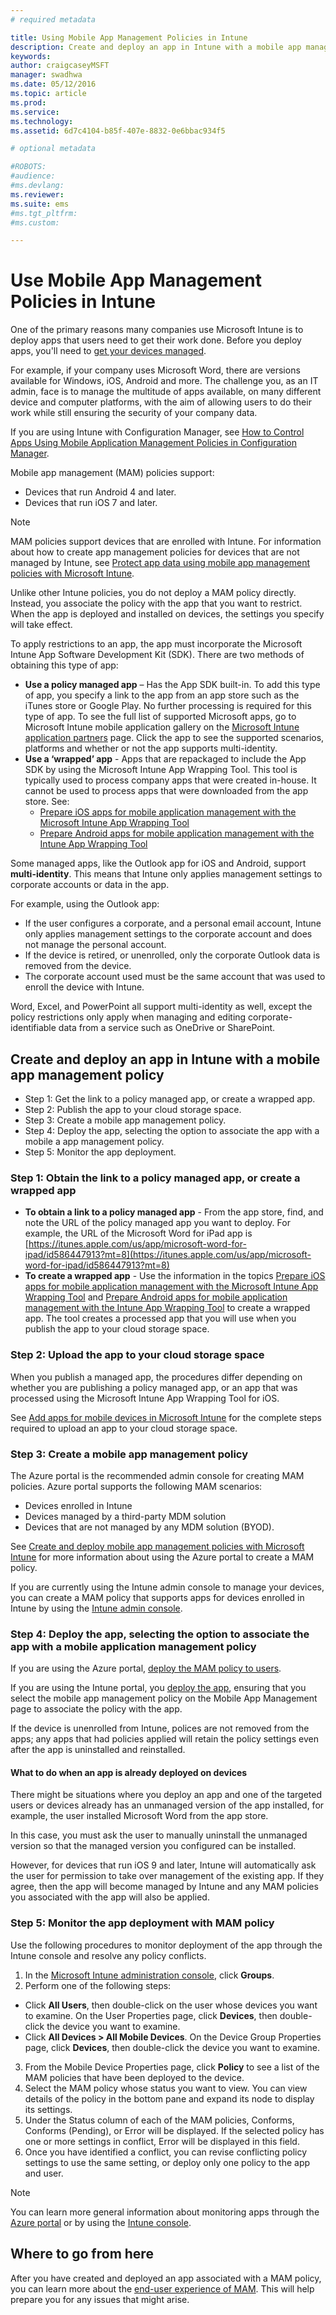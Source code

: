 ```yaml
---
# required metadata

title: Using Mobile App Management Policies in Intune
description: Create and deploy an app in Intune with a mobile app management policy.
keywords:
author: craigcaseyMSFT
manager: swadhwa
ms.date: 05/12/2016
ms.topic: article
ms.prod:
ms.service:
ms.technology:
ms.assetid: 6d7c4104-b85f-407e-8832-0e6bbac934f5

# optional metadata

#ROBOTS:
#audience:
#ms.devlang:
ms.reviewer:
ms.suite: ems
#ms.tgt_pltfrm:
#ms.custom:

---
```


# Use Mobile App Management Policies in Intune
One of the primary reasons many companies use Microsoft Intune is to deploy apps that users need to get their work done. Before you deploy apps, you'll need to [get your devices managed](https://docs.microsoft.com/intune/deploy-use/enroll-devices-in-microsoft-intune).

For example, if your company uses Microsoft Word, there are versions available for Windows, iOS, Android and more. The challenge you, as an IT admin, face is to manage the multitude of apps available, on many different device and computer platforms, with the aim of allowing users to do their work while still ensuring the security of your company data.

If you are using Intune with Configuration Manager, see [How to Control Apps Using Mobile Application Management Policies in Configuration Manager](https://technet.microsoft.com/library/mt131414.aspx?f=255&MSPPError=-2147217396).

Mobile app management (MAM) policies support:
- Devices that run Android 4 and later.
- Devices that run iOS 7 and later.

> [!NOTE]
> MAM policies support devices that are enrolled with Intune. For information about how to create app management policies for devices that are not managed by Intune, see [Protect app data using mobile app management policies with Microsoft Intune](https://docs.microsoft.com/intune/deploy-use/protect-app-data-using-mobile-app-management-policies-with-microsoft-intune).

Unlike other Intune policies, you do not deploy a MAM policy directly. Instead, you associate the policy with the app that you want to restrict. When the app is deployed and installed on devices, the settings you specify will take effect.

To apply restrictions to an app, the app must incorporate the Microsoft Intune App Software Development Kit (SDK). There are two methods of obtaining this type of app:

- **Use a policy managed app** – Has the App SDK built-in. To add this type of app, you specify a link to the app from an app store such as the iTunes store or Google Play. No further processing is required for this type of app. To see the full list of supported Microsoft apps, go to Microsoft Intune mobile application gallery on the [Microsoft Intune application partners](https://www.microsoft.com/en-us/cloud-platform/microsoft-intune-partners) page. Click the app to see the supported scenarios, platforms and whether or not the app supports multi-identity.
- **Use a ‘wrapped’ app** - Apps that are repackaged to include the App SDK by using the Microsoft Intune App Wrapping Tool. This tool is typically used to process company apps that were created in-house. It cannot be used to process apps that were downloaded from the app store. See:
  - [Prepare iOS apps for mobile application management with the Microsoft Intune App Wrapping Tool](https://docs.microsoft.com/intune/deploy-use/prepare-ios-apps-for-mobile-application-management-with-the-microsoft-intune-app-wrapping-tool)
  - [Prepare Android apps for mobile application management with the Intune App Wrapping Tool](https://docs.microsoft.com/intune/deploy-use/prepare-android-apps-for-mobile-application-management-with-the-microsoft-intune-app-wrapping-tool)

Some managed apps, like the Outlook app for iOS and Android, support **multi-identity**. This means that Intune only applies management settings to corporate accounts or data in the app.

For example, using the Outlook app:
- If the user configures a corporate, and a personal email account, Intune only applies management settings to the corporate account and does not manage the personal account.
- If the device is retired, or unenrolled, only the corporate Outlook data is removed from the device.
- The corporate account used must be the same account that was used to enroll the device with Intune.

Word, Excel, and PowerPoint all support multi-identity as well, except the policy restrictions only apply when managing and editing corporate-identifiable data from a service such as OneDrive or SharePoint.

## Create and deploy an app in Intune with a mobile app management policy

- Step 1: Get the link to a policy managed app, or create a wrapped app.
- Step 2: Publish the app to your cloud storage space.
- Step 3: Create a mobile app management policy.
- Step 4: Deploy the app, selecting the option to associate the app with a mobile a app management policy.
- Step 5: Monitor the app deployment.

### Step 1: Obtain the link to a policy managed app, or create a wrapped app
- **To obtain a link to a policy managed app** - From the app store, find, and note the URL of the policy managed app you want to deploy.
For example, the URL of the Microsoft Word for iPad app is [https://itunes.apple.com/us/app/microsoft-word-for-ipad/id586447913?mt=8](https://itunes.apple.com/us/app/microsoft-word-for-ipad/id586447913?mt=8)
- **To create a wrapped app** - Use the information in the topics [Prepare iOS apps for mobile application management with the Microsoft Intune App Wrapping Tool](https://docs.microsoft.com/intune/deploy-use/prepare-ios-apps-for-mobile-application-management-with-the-microsoft-intune-app-wrapping-tool) and [Prepare Android apps for mobile application management with the Intune App Wrapping Tool](https://docs.microsoft.com/intune/deploy-use/prepare-android-apps-for-mobile-application-management-with-the-microsoft-intune-app-wrapping-tool) to create a wrapped app. The tool creates a processed app that you will use when you publish the app to your cloud storage space.

### Step 2: Upload the app to your cloud storage space
When you publish a managed app, the procedures differ depending on whether you are publishing a policy managed app, or an app that was processed using the Microsoft Intune App Wrapping Tool for iOS.

See [Add apps for mobile devices in Microsoft Intune](https://docs.microsoft.com/intune/deploy-use/add-apps-for-mobile-devices-in-microsoft-intune#add-the-app) for the complete steps required to upload an app to your cloud storage space.

### Step 3: Create a mobile app management policy
The Azure portal is the recommended admin console for creating MAM policies. Azure portal supports the following MAM scenarios:
- Devices enrolled in Intune
- Devices managed by a third-party MDM solution
- Devices that are not managed by any MDM solution (BYOD).

See [Create and deploy mobile app management policies with Microsoft Intune](https://docs.microsoft.com/intune/deploy-use/create-and-deploy-mobile-app-management-policies-with-microsoft-intune) for more information about using the Azure portal to create a MAM policy.

If you are currently using the Intune admin console to manage your devices, you can create a MAM policy that supports apps for devices enrolled in Intune by using the [Intune admin console](https://docs.microsoft.com/intune/deploy-use/configure-and-deploy-mobile-application-management-policies-in-the-microsoft-intune-console#-step-3-create-a-mobile-application-management-policy).


### Step 4: Deploy the app, selecting the option to associate the app with a mobile application management policy
If you are using the Azure portal, [deploy the MAM policy to users](https://docs.microsoft.com/intune/deploy-use/create-and-deploy-mobile-app-management-policies-with-microsoft-intune#deploy-a-policy-to-users).

If you are using the Intune portal, you [deploy the app](https://docs.microsoft.com/intune/deploy-use/deploy-apps-in-microsoft-intune#deploy-an-app), ensuring that you select the mobile app management policy on the Mobile App Management page to associate the policy with the app.

If the device is unenrolled from Intune, polices are not removed from the apps; any apps that had policies applied will retain the policy settings even after the app is uninstalled and reinstalled.

#### What to do when an app is already deployed on devices

There might be situations where you deploy an app and one of the targeted users or devices already has an unmanaged version of the app installed, for example, the user installed Microsoft Word from the app store.

In this case, you must ask the user to manually uninstall the unmanaged version so that the managed version you configured can be installed.

However, for devices that run iOS 9 and later, Intune will automatically ask the user for permission to take over management of the existing app. If they agree, then the app will become managed by Intune and any MAM policies you associated with the app will also be applied.


### Step 5: Monitor the app deployment with MAM policy
Use the following procedures to monitor deployment of the app through the Intune console and resolve any policy conflicts.

1. In the [Microsoft Intune administration console](https://manage.microsoft.com/), click **Groups**.
2. Perform one of the following steps:
  -  Click **All Users**, then double-click on the user whose devices you want to examine. On the User Properties page, click **Devices**, then double-click the device you want to examine.
  -  Click **All Devices > All Mobile Devices**. On the Device Group Properties page, click **Devices**, then double-click the device you want to examine.
3. From the Mobile Device Properties page, click **Policy** to see a list of the MAM policies that have been deployed to the device.
4. Select the MAM policy whose status you want to view. You can view details of the policy in the bottom pane and expand its node to display its settings.
5.	Under the Status column of each of the MAM policies, Conforms, Conforms (Pending), or Error will be displayed. If the selected policy has one or more settings in conflict, Error will be displayed in this field.
6.	Once you have identified a conflict, you can revise conflicting policy settings to use the same setting, or deploy only one policy to the app and user.

> [!NOTE]
> You can learn more general information about monitoring apps through the [Azure portal](https://docs.microsoft.com/intune/deploy-use/monitor-mobile-app-management-policies-with-microsoft-intune) or by using the [Intune console](https://docs.microsoft.com/intune/deploy-use/monitor-apps-in-microsoft-intune).

## Where to go from here

After you have created and deployed an app associated with a MAM policy, you can learn more about the [end-user experience of MAM](end-user-experience-mam.md). This will help prepare you for any issues that might arise.
